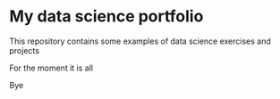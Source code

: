 # My data science portfolio

This repository contains some examples of data science exercises and projects

For the moment it is all

Bye